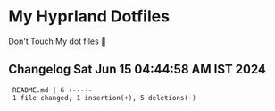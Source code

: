 # My Hyprland Dotfiles
  Don't Touch My dot files 🙂
 
 
## Changelog Sat Jun 15 04:44:58 AM IST 2024
```
 README.md | 6 +-----
 1 file changed, 1 insertion(+), 5 deletions(-)
```
 
